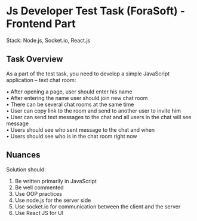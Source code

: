 # Js Developer Test Task (ForaSoft) - Frontend Part

Stack: Node.js, Socket.io, React.js

## Task Overview

As a part of the test task, you need to develop a simple JavaScript application – text chat room:

• After opening a page, user should enter his name<br />
• After entering the name user should join new chat room<br />
• There can be several chat rooms at the same time<br />
• User can copy link to the room and send to another user to invite him<br />
• User can send text messages to the chat and all users in the chat will see message<br />
• Users should see who sent message to the chat and when<br />
• Users should see who is in the chat room right now<br />

## Nuances

Solution should:

1. Be written primarily in JavaScript
2. Be well commented
3. Use OOP practices
4. Use node.js for the server side
5. Use socket.io for communication between the client and the server
6. Use React JS for UI
